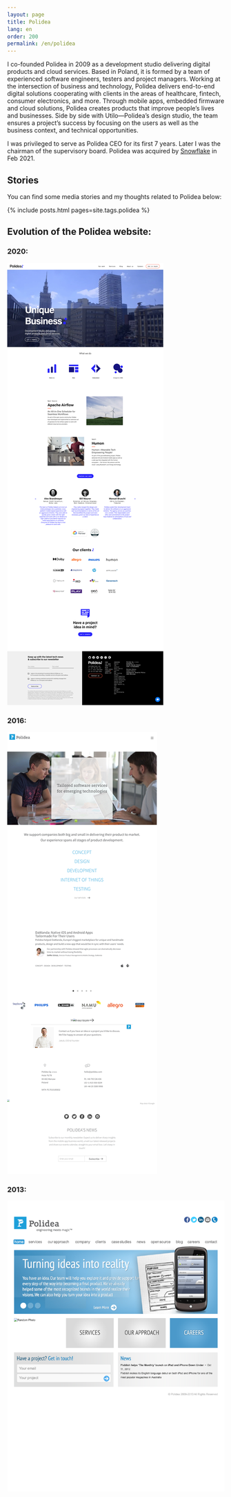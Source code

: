 ```yaml
---
layout: page
title: Polidea
lang: en
order: 200
permalink: /en/polidea
---
```

I co-founded Polidea in 2009 as a development studio delivering digital products and cloud services.  Based in Poland, it is formed by a team of experienced software engineers, testers and project managers. Working at the intersection of business and technology, Polidea delivers end-to-end digital solutions cooperating with clients in the areas of healthcare, fintech, consumer electronics, and more. Through mobile apps, embedded firmware and cloud solutions, Polidea creates products that improve people’s lives and businesses. Side by side with Utilo—Polidea’s design studio, the team ensures a project’s success by focusing on the users as well as the business context, and technical opportunities.

I was privileged to serve as Polidea CEO for its first 7 years. Later I was the chairman of the supervisory board. Polidea was acquired by [Snowflake](https://www.snowflake.com) in Feb 2021.

## Stories

You can find some media stories and my thoughts related to Polidea below:

{% include posts.html pages=site.tags.polidea %}

## Evolution of the Polidea website:

### 2020:
[![](/assets/images/polidea_2021.png)](/assets/images/polidea_2021.png)

### 2016:
[![](/assets/images/polidea_20160611132724.png)](/assets/images/polidea_20160611132724.png)

### 2013:
[![](/assets/images/polidea_2013121723322.png)](/assets/images/polidea_2013121723322.png)
